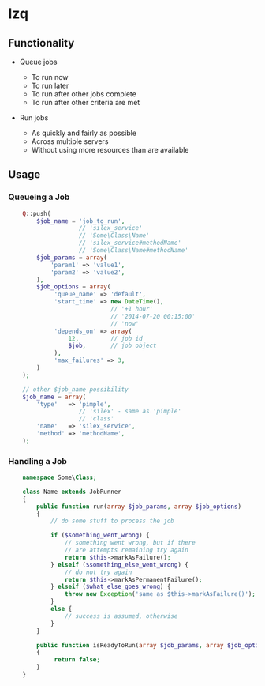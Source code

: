 # lzq

## Functionality

 - Queue jobs
   - To run now
   - To run later
   - To run after other jobs complete
   - To run after other criteria are met

 - Run jobs
   - As quickly and fairly as possible
   - Across multiple servers
   - Without using more resources than are available

## Usage

### Queueing a Job
~~~php
    Q::push(
        $job_name = 'job_to_run',
                    // 'silex_service'
                    // 'Some\Class\Name'
                    // 'silex_service#methodName'
                    // 'Some\Class\Name#methodName'
        $job_params = array(
            'param1' => 'value1',
            'param2' => 'value2',
        ),
        $job_options = array(
             'queue_name' => 'default',
             'start_time' => new DateTime(),
                             // '+1 hour'
                             // '2014-07-20 00:15:00'
                             // 'now'
             'depends_on' => array(
                 12,         // job id
                 $job,       // job object
             ),
             'max_failures' => 3,
        )
    );

    // other $job_name possibility
    $job_name = array(
        'type'   => 'pimple',
                    // 'silex' - same as 'pimple'
                    // 'class'
        'name'   => 'silex_service',
        'method' => 'methodName',
    );
~~~

### Handling a Job
~~~php
    namespace Some\Class;

    class Name extends JobRunner
    {
        public function run(array $job_params, array $job_options)
        {
            // do some stuff to process the job

            if ($something_went_wrong) {
                // something went wrong, but if there
                // are attempts remaining try again
                return $this->markAsFailure();
            } elseif ($something_else_went_wrong) {
                // do not try again
                return $this->markAsPermanentFailure();
            } elseif ($what_else_goes_wrong) {
                throw new Exception('same as $this->markAsFailure()');
            }
            else {
                // success is assumed, otherwise
            }
        }

        public function isReadyToRun(array $job_params, array $job_options)
        {
             return false;
        }
    }
~~~
